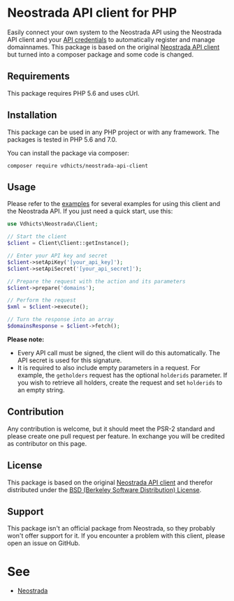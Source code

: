 # Neostrada API client for PHP

Easily connect your own system to the Neostrada API using the Neostrada API client and your 
[API credentials](https://www.neostrada.nl/mijn-account/api.html) to automatically register and manage 
domainnames. This package is based on the original 
[Neostrada API client](https://github.com/neostrada/neostrada-api-php) but turned into a composer package and some code 
is changed.

## Requirements

This package requires PHP 5.6 and uses cUrl.

## Installation

This package can be used in any PHP project or with any framework. The packages is tested in PHP 5.6 and 7.0.

You can install the package via composer:

```
composer require vdhicts/neostrada-api-client
```

## Usage

Please refer to the [examples](examples.md) for several examples for using this client and the Neostrada API. If you 
just need a quick start, use this:

```php
use Vdhicts\Neostrada\Client;

// Start the client
$client = Client\Client::getInstance();

// Enter your API key and secret
$client->setApiKey('[your_api_key]');
$client->setApiSecret('[your_api_secret]');

// Prepare the request with the action and its parameters
$client->prepare('domains');

// Perform the request
$xml = $client->execute();

// Turn the response into an array
$domainsResponse = $client->fetch();
```

**Please note:**
- Every API call must be signed, the client will do this automatically. The API secret is used for this signature.
- It is required to also include empty parameters in a request. For example, the `getholders` request has the optional 
`holderids` parameter. If you wish to retrieve all holders, create the request and set `holderids` to an empty string.

## Contribution

Any contribution is welcome, but it should meet the PSR-2 standard and please create one pull request per feature. In 
exchange you will be credited as contributor on this page.

## License

This package is based on the original 
[Neostrada API client](https://github.com/neostrada/neostrada-api-php) and therefor distributed under the 
[BSD (Berkeley Software Distribution) License](http://www.opensource.org/licenses/bsd-license.php).

## Support

This package isn't an official package from Neostrada, so they probably won't offer support for it. If you encounter a 
problem with this client, please open an issue on GitHub.

# See

- [Neostrada](https://www.neostrada.nl)
